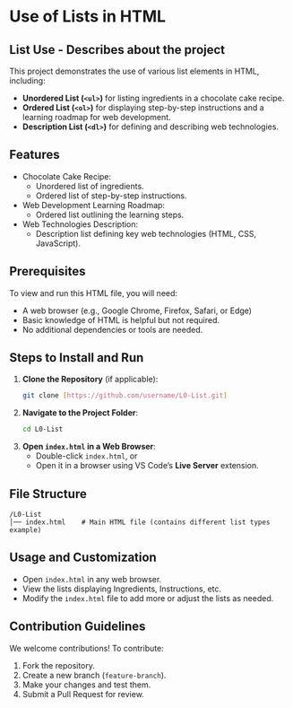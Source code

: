 # Use of Lists in HTML

## List Use - Describes about the project
This project demonstrates the use of various list elements in HTML, including:
- **Unordered List (`<ul>`)** for listing ingredients in a chocolate cake recipe.
- **Ordered List (`<ol>`)** for displaying step-by-step instructions and a learning roadmap for web development.
- **Description List (`<dl>`)** for defining and describing web technologies.


## Features
- Chocolate Cake Recipe:
  - Unordered list of ingredients.
  - Ordered list of step-by-step instructions.
- Web Development Learning Roadmap:
  - Ordered list outlining the learning steps.
- Web Technologies Description:
  - Description list defining key web technologies (HTML, CSS, JavaScript).

## Prerequisites
To view and run this HTML file, you will need:
- A web browser (e.g., Google Chrome, Firefox, Safari, or Edge)
- Basic knowledge of HTML is helpful but not required.
- No additional dependencies or tools are needed.

## Steps to Install and Run
1. **Clone the Repository** (if applicable):
   ```sh
   git clone [https://github.com/username/L0-List.git]
   ```
2. **Navigate to the Project Folder**:
   ```sh
   cd L0-List
   ```
3. **Open `index.html` in a Web Browser**:
   - Double-click `index.html`, or
   - Open it in a browser using VS Code’s **Live Server** extension.

## File Structure
```
/L0-List
│── index.html    # Main HTML file (contains different list types example)
```

## Usage and Customization
- Open `index.html` in any web browser.
- View the lists displaying Ingredients, Instructions, etc.
- Modify the `index.html` file to add more or adjust the lists as needed.

## Contribution Guidelines
We welcome contributions! To contribute:
1. Fork the repository.
2. Create a new branch (`feature-branch`).
3. Make your changes and test them.
4. Submit a Pull Request for review.

